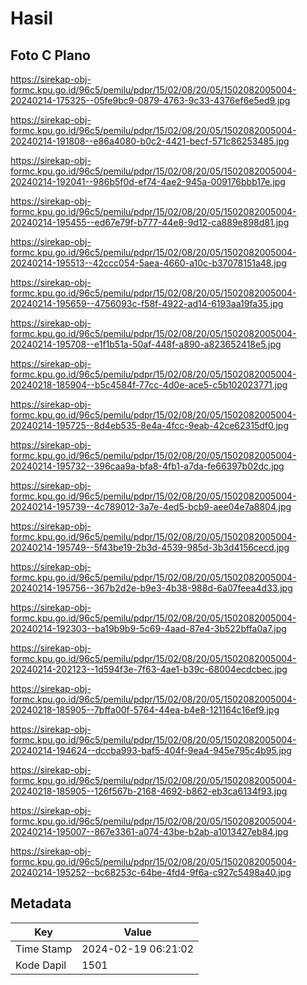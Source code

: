 # Hasil

## Foto C Plano

https://sirekap-obj-formc.kpu.go.id/96c5/pemilu/pdpr/15/02/08/20/05/1502082005004-20240214-175325--05fe9bc9-0879-4763-9c33-4376ef6e5ed9.jpg

https://sirekap-obj-formc.kpu.go.id/96c5/pemilu/pdpr/15/02/08/20/05/1502082005004-20240214-191808--e86a4080-b0c2-4421-becf-571c86253485.jpg

https://sirekap-obj-formc.kpu.go.id/96c5/pemilu/pdpr/15/02/08/20/05/1502082005004-20240214-192041--986b5f0d-ef74-4ae2-945a-009176bbb17e.jpg

https://sirekap-obj-formc.kpu.go.id/96c5/pemilu/pdpr/15/02/08/20/05/1502082005004-20240214-195455--ed67e79f-b777-44e8-9d12-ca889e898d81.jpg

https://sirekap-obj-formc.kpu.go.id/96c5/pemilu/pdpr/15/02/08/20/05/1502082005004-20240214-195513--42ccc054-5aea-4660-a10c-b37078151a48.jpg

https://sirekap-obj-formc.kpu.go.id/96c5/pemilu/pdpr/15/02/08/20/05/1502082005004-20240214-195659--4756093c-f58f-4922-ad14-6193aa19fa35.jpg

https://sirekap-obj-formc.kpu.go.id/96c5/pemilu/pdpr/15/02/08/20/05/1502082005004-20240214-195708--e1f1b51a-50af-448f-a890-a823652418e5.jpg

https://sirekap-obj-formc.kpu.go.id/96c5/pemilu/pdpr/15/02/08/20/05/1502082005004-20240218-185904--b5c4584f-77cc-4d0e-ace5-c5b102023771.jpg

https://sirekap-obj-formc.kpu.go.id/96c5/pemilu/pdpr/15/02/08/20/05/1502082005004-20240214-195725--8d4eb535-8e4a-4fcc-9eab-42ce62315df0.jpg

https://sirekap-obj-formc.kpu.go.id/96c5/pemilu/pdpr/15/02/08/20/05/1502082005004-20240214-195732--396caa9a-bfa8-4fb1-a7da-fe66397b02dc.jpg

https://sirekap-obj-formc.kpu.go.id/96c5/pemilu/pdpr/15/02/08/20/05/1502082005004-20240214-195739--4c789012-3a7e-4ed5-bcb9-aee04e7a8804.jpg

https://sirekap-obj-formc.kpu.go.id/96c5/pemilu/pdpr/15/02/08/20/05/1502082005004-20240214-195749--5f43be19-2b3d-4539-985d-3b3d4156cecd.jpg

https://sirekap-obj-formc.kpu.go.id/96c5/pemilu/pdpr/15/02/08/20/05/1502082005004-20240214-195756--367b2d2e-b9e3-4b38-988d-6a07feea4d33.jpg

https://sirekap-obj-formc.kpu.go.id/96c5/pemilu/pdpr/15/02/08/20/05/1502082005004-20240214-192303--ba19b9b9-5c69-4aad-87e4-3b522bffa0a7.jpg

https://sirekap-obj-formc.kpu.go.id/96c5/pemilu/pdpr/15/02/08/20/05/1502082005004-20240214-202123--1d594f3e-7f63-4ae1-b39c-68004ecdcbec.jpg

https://sirekap-obj-formc.kpu.go.id/96c5/pemilu/pdpr/15/02/08/20/05/1502082005004-20240218-185905--7bffa00f-5764-44ea-b4e8-121164c16ef9.jpg

https://sirekap-obj-formc.kpu.go.id/96c5/pemilu/pdpr/15/02/08/20/05/1502082005004-20240214-194624--dccba993-baf5-404f-9ea4-945e795c4b95.jpg

https://sirekap-obj-formc.kpu.go.id/96c5/pemilu/pdpr/15/02/08/20/05/1502082005004-20240218-185905--126f567b-2168-4692-b862-eb3ca6134f93.jpg

https://sirekap-obj-formc.kpu.go.id/96c5/pemilu/pdpr/15/02/08/20/05/1502082005004-20240214-195007--867e3361-a074-43be-b2ab-a1013427eb84.jpg

https://sirekap-obj-formc.kpu.go.id/96c5/pemilu/pdpr/15/02/08/20/05/1502082005004-20240214-195252--bc68253c-64be-4fd4-9f6a-c927c5498a40.jpg


## Metadata

| Key        | Value               |
| ---------- | ------------------- |
| Time Stamp | 2024-02-19 06:21:02 |
| Kode Dapil | 1501                |



